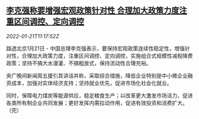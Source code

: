 <!--1642764662000-->
[李克强称要增强宏观政策针对性 合理加大政策力度注重区间调控、定向调控](https://cn.reuters.com/article/china-pm-li-mce-plcy-0121-idCNKBS2JV102)
------

<div><i>2022-01-21T11:17:52Z</i></div><p>路透北京1月21日 - 中国总理李克强表示，要保持宏观政策连续性稳定性，增强针对性，合理加大政策力度，注重区间调控、定向调控，实施组合式规模性减税降费政策；坚持不搞大水漫灌、不搞粗放式，保持流动性合理充裕。</p><p>央广晚间新闻周五援引其讲话并称，采取综合措施，降低企业特别是中小微企业融资成本，加强对实体经济支持；坚持就业优先，促进市场化社会化就业。</p><p>同时，保障电力煤炭等能源供应，稳定粮食生产；以改革更大激发市场活力，促进各类所有制企业共同发展；更好发挥内需拉动作用，促进有效投资和消费扩大。（完）</p>
